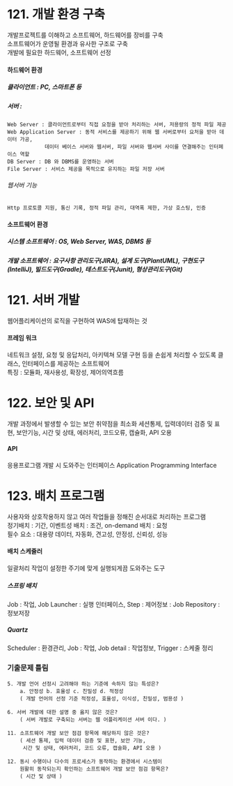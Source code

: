 
# 121. 개발 환경 구축
개발프로젝트를 이해하고 소프트웨어, 하드웨어를 장비를 구축<br>
소프트웨어가 운영될 환경과 유사한 구조로 구축<br>
개발에 필요한 하드웨어, 소프트웨어 선정
 
#### 하드웨어 환경
##### 클라이언트 : PC, 스마트폰 등
##### 서버 : 
    Web Server : 클라이언트로부터 직접 요청을 받아 처리하는 서버, 저용량의 정적 파일 제공
    Web Application Server : 동적 서비스를 제공하기 위해 웹 서버로부터 요처을 받아 데이터 가공,
                데이터 베이스 서버와 웹서버, 파일 서버와 웹서버 사이를 연결해주는 인터페이스 역할
    DB Server : DB 와 DBMS를 운영하는 서버
    File Server : 서비스 제공을 목적으로 유지하는 파일 저장 서버

###### 웹서버 기능
    Http 프로토콜 지원, 통신 기록, 정적 파일 관리, 대역폭 제한, 가상 호스팅, 인증

#### 소프트웨어 환경
##### 시스템 소프트웨어 : OS, Web Server, WAS, DBMS 등
##### 개발 소프트웨어 : 요구사항 관리도구(JIRA), 설계 도구(PlantUML), 구현도구(IntelliJ), 빌드도구(Gradle), 테스트도구(Junit), 형상관리도구(Git)

# 121. 서버 개발
웹어플리케이션의 로직을 구현하여 WAS에 탑재하는 것
#### 프레임 워크
네트워크 설정, 요청 및 응답처리, 아키텍쳐 모델 구현 등을 손쉽게 처리할 수 있도록 클래스, 인터페이스를 제공하는 소프트웨어<br>
특징 : 모듈화, 재사용성, 확장성, 제어의역흐름
# 122. 보안 및 API
개발 과정에서 발생할 수 있는 보안  취약점을 최소화
세션통제, 입력데이터 검증 및 표현, 보안기능, 시간 및 상태, 에러처리, 코드오류, 캡슐화, API 오용
#### API
 응용프로그램 개발 시 도와주는 인터페이스 Application Programming Interface
# 123. 배치 프로그램
사용자와 상호작용하지 않고 여러 작업들을 정해진 순서대로 처리하는 프로그램<br>
정기배치 : 기간, 이벤트성 배치 : 조건, on-demand 배치 : 요청<br>
필수 요소 : 대용량 데이터, 자동화, 견고성, 안정성, 신뢰성, 성능
#### 배치 스케줄러
일괄처리 작업이 설정한 주기에 맞게 실행되게끔 도와주는 도구
##### 스프링 배치
Job : 작업, Job Launcher : 실행 인터페이스, Step : 제어정보 : Job Repository : 정보저장
##### Quartz
Scheduler : 환경관리, Job : 작업, Job detail : 작업정보, Trigger : 스케줄 정리



### 기출문제 틀림
    5. 개발 언어 선정시 고려해야 하는 기준에 속하지 않는 특성은?
        a. 안정성 b. 효율성 c. 친밀성 d. 적정성
        ( 개발 언어의 선정 기준 적정성, 효율성, 이식성, 친밀성, 범용성 )
        
    6. 서버 개발에 대한 설명 중 옳지 않은 것은?
        ( 서버 개발로 구축되는 서버는 웹 어플리케이션 서버 이다. )
        
    11. 소프트웨어 개발 보안 점검 항목에 해당하지 않은 것은?
        ( 세션 통제, 입력 데이터 검증 및 표현, 보안 기능,
         시간 및 상태, 에러처리, 코드 오류, 캡술화, API 오용 )
         
    12. 동시 수행이나 다수의 프로세스가 동작하는 환경에서 시스템이
        원활히 동작되는지 확인하는 소프트웨어 개발 보안 점검 항목은?
        ( 시간 및 상태 )
         
    


